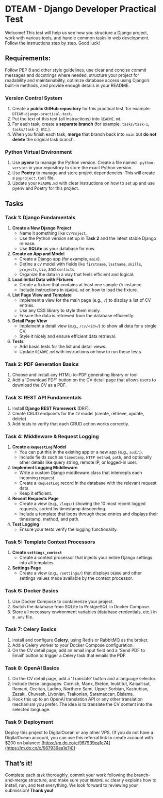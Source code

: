 # DTEAM - Django Developer Practical Test
Welcome! This test will help us see how you structure a Django project, work with various tools, and handle common tasks in web development. Follow the instructions step by step. Good luck!
## Requirements:
Follow PEP 8 and other style guidelines, use clear and concise commit messages and docstrings where needed, structure your project for readability and maintainability, optimize database access using Django’s built-in methods, and provide enough details in your README.
### Version Control System
1. Create a **public GitHub repository** for this practical test, for example: `DTEAM-django-practical-test`.
2. Put the text of this test (all instructions) into `README.md`.
3. For each task, create a **separate branch** (for example, `tasks/task-1`, `tasks/task-2`, etc.).
4. When you finish each task, **merge** that branch back into `main` but **do not delete** the original task branch.
### Python Virtual Environment
1. Use **pyenv** to manage the Python version. Create a file named `.python-version` in your repository to store the exact Python version.
2. Use **Poetry** to manage and store project dependencies. This will create a `pyproject.toml` file.
3. Update your `README.md` with clear instructions on how to set up and use pyenv and Poetry for this project.
## Tasks
### Task 1: Django Fundamentals
1. **Create a New Django Project**  
   - Name it something like `CVProject`.
   - Use the Python version set up in **Task 2** and the latest stable Django release.
   - Use **SQLite** as your database for now.
2. **Create an App and Model**  
   - Create a Django app (for example, `main`).
   - Define a `CV` model with fields like `firstname`, `lastname`, `skills`, `projects`, `bio`, and `contacts`.  
   - Organize the data in a way that feels efficient and logical.
3. **Load Initial Data with Fixtures**  
   - Create a fixture that contains at least one sample `CV` instance.
   - Include instructions in `README.md` on how to load the fixture.
4. **List Page View and Template**  
   - Implement a view for the main page (e.g., `/`) to display a list of CV entries.
   - Use any CSS library to style them nicely.
   - Ensure the data is retrieved from the database efficiently.
5. **Detail Page View**  
   - Implement a detail view (e.g., `/cv/<id>/`) to show all data for a single CV.
   - Style it nicely and ensure efficient data retrieval.
6. **Tests**  
   - Add basic tests for the list and detail views.
   - Update `README.md` with instructions on how to run these tests.
### Task 2: PDF Generation Basics
1. Choose and install any HTML-to-PDF generating library or tool.
2. Add a 'Download PDF' button on the CV detail page that allows users to download the CV as a PDF.
### Task 3: REST API Fundamentals
1. Install **Django REST Framework** (DRF).
2. Create CRUD endpoints for the `CV` model (create, retrieve, update, delete).
3. Add tests to verify that each CRUD action works correctly.
### Task 4: Middleware & Request Logging
1. **Create a `RequestLog` Model**  
   - You can put this in the existing app or a new app (e.g., `audit`).
   - Include fields such as `timestamp`, `HTTP method`, `path`, and optionally other details like query string, remote IP, or logged-in user.
2. **Implement Logging Middleware**  
   - Write a custom Django middleware class that intercepts each incoming request.
   - Create a `RequestLog` record in the database with the relevant request data.
   - Keep it efficient.
3. **Recent Requests Page**  
   - Create a view (e.g., `/logs/`) showing the 10 most recent logged requests, sorted by timestamp descending.
   - Include a template that loops through these entries and displays their timestamp, method, and path.
4. **Test Logging**  
   - Ensure your tests verify the logging functionality.
### Task 5: Template Context Processors
1. **Create `settings_context`**  
   - Create a context processor that injects your entire Django settings into all templates.
2. **Settings Page**  
   - Create a view (e.g., `/settings/`) that displays `DEBUG` and other settings values made available by the context processor.
### Task 6: Docker Basics
1. Use Docker Compose to containerize your project.
2. Switch the database from SQLite to PostgreSQL in Docker Compose.
3. Store all necessary environment variables (database credentials, etc.) in a `.env` file.
### Task 7: Celery Basics
1. Install and configure **Celery**, using Redis or RabbitMQ as the broker.
2. Add a Celery worker to your Docker Compose configuration.
3. On the CV detail page, add an email input field and a 'Send PDF to Email' button to trigger a Celery task that emails the PDF.
### Task 8: OpenAI Basics
1. On the CV detail page, add a 'Translate' button and a language selector.
2. Include these languages: Cornish, Manx, Breton, Inuktitut, Kalaallisut, Romani, Occitan, Ladino, Northern Sami, Upper Sorbian, Kashubian, Zazaki, Chuvash, Livonian, Tsakonian, Saramaccan, Bislama,
3. Hook this up to an OpenAI translation API or any other translation mechanism you prefer. The idea is to translate the CV content into the selected language.
### Task 9: Deployment
Deploy this project to DigitalOcean or any other VPS. (If you do not have a DigitalOcean account, you can use this referral link to create account with $200 on balance:  [https://m.do.co/c/967939ea1e74](https://m.do.co/c/967939ea1e74))
## **That’s it!**
Complete each task thoroughly, commit your work following the branch-and-merge structure, and make sure your `README.md` clearly explains how to install, run, and test everything. We look forward to reviewing your submission!
**Thank you!**
